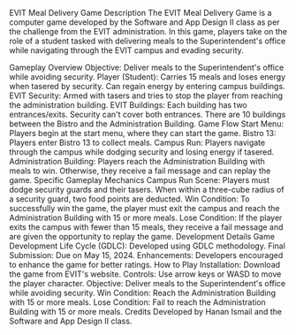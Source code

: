 EVIT Meal Delivery Game
Description
The EVIT Meal Delivery Game is a computer game developed by the Software and App Design II class as per the challenge from the EVIT administration. In this game, players take on the role of a student tasked with delivering meals to the Superintendent's office while navigating through the EVIT campus and evading security.

Gameplay Overview
Objective: Deliver meals to the Superintendent's office while avoiding security.
Player (Student): Carries 15 meals and loses energy when tasered by security. Can regain energy by entering campus buildings.
EVIT Security: Armed with tasers and tries to stop the player from reaching the administration building.
EVIT Buildings: Each building has two entrances/exits. Security can't cover both entrances. There are 10 buildings between the Bistro and the Administration Building.
Game Flow
Start Menu: Players begin at the start menu, where they can start the game.
Bistro 13: Players enter Bistro 13 to collect meals.
Campus Run: Players navigate through the campus while dodging security and losing energy if tasered.
Administration Building: Players reach the Administration Building with meals to win. Otherwise, they receive a fail message and can replay the game.
Specific Gameplay Mechanics
Campus Run Scene:
Players must dodge security guards and their tasers.
When within a three-cube radius of a security guard, two food points are deducted.
Win Condition:
To successfully win the game, the player must exit the campus and reach the Administration Building with 15 or more meals.
Lose Condition:
If the player exits the campus with fewer than 15 meals, they receive a fail message and are given the opportunity to replay the game.
Development Details
Game Development Life Cycle (GDLC): Developed using GDLC methodology.
Final Submission: Due on May 15, 2024.
Enhancements: Developers encouraged to enhance the game for better ratings.
How to Play
Installation: Download the game from EVIT's website.
Controls: Use arrow keys or WASD to move the player character.
Objective: Deliver meals to the Superintendent's office while avoiding security.
Win Condition: Reach the Administration Building with 15 or more meals.
Lose Condition: Fail to reach the Administration Building with 15 or more meals.
Credits
Developed by Hanan Ismail and the Software and App Design II class.

